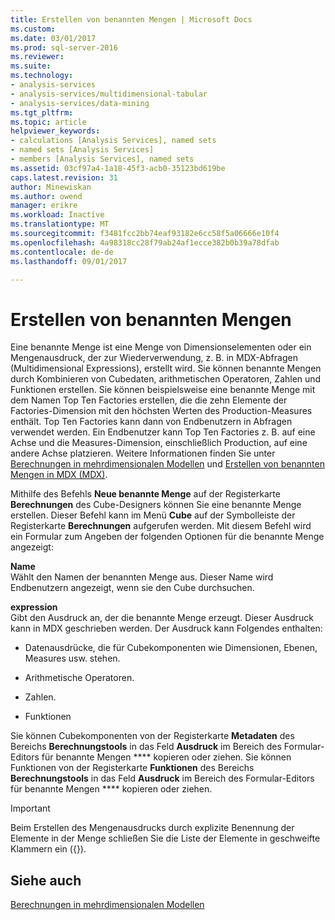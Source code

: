 ```yaml
---
title: Erstellen von benannten Mengen | Microsoft Docs
ms.custom: 
ms.date: 03/01/2017
ms.prod: sql-server-2016
ms.reviewer: 
ms.suite: 
ms.technology:
- analysis-services
- analysis-services/multidimensional-tabular
- analysis-services/data-mining
ms.tgt_pltfrm: 
ms.topic: article
helpviewer_keywords:
- calculations [Analysis Services], named sets
- named sets [Analysis Services]
- members [Analysis Services], named sets
ms.assetid: 03cf97a4-1a18-45f3-acb0-35123bd619be
caps.latest.revision: 31
author: Minewiskan
ms.author: owend
manager: erikre
ms.workload: Inactive
ms.translationtype: MT
ms.sourcegitcommit: f3481fcc2bb74eaf93182e6cc58f5a06666e10f4
ms.openlocfilehash: 4a98318cc28f79ab24af1ecce382b0b39a78dfab
ms.contentlocale: de-de
ms.lasthandoff: 09/01/2017

---
```

# <a name="create-named-sets"></a>Erstellen von benannten Mengen
  Eine benannte Menge ist eine Menge von Dimensionselementen oder ein Mengenausdruck, der zur Wiederverwendung, z. B. in MDX-Abfragen (Multidimensional Expressions), erstellt wird. Sie können benannte Mengen durch Kombinieren von Cubedaten, arithmetischen Operatoren, Zahlen und Funktionen erstellen. Sie können beispielsweise eine benannte Menge mit dem Namen Top Ten Factories erstellen, die die zehn Elemente der Factories-Dimension mit den höchsten Werten des Production-Measures enthält. Top Ten Factories kann dann von Endbenutzern in Abfragen verwendet werden. Ein Endbenutzer kann Top Ten Factories z. B. auf eine Achse und die Measures-Dimension, einschließlich Production, auf eine andere Achse platzieren. Weitere Informationen finden Sie unter [Berechnungen in mehrdimensionalen Modellen](../../analysis-services/multidimensional-models/calculations-in-multidimensional-models.md) und [Erstellen von benannten Mengen in MDX &#40;MDX&#41;](../../analysis-services/multidimensional-models/mdx/mdx-named-sets-building-named-sets.md).  
  
 Mithilfe des Befehls **Neue benannte Menge** auf der Registerkarte **Berechnungen** des Cube-Designers können Sie eine benannte Menge erstellen. Dieser Befehl kann im Menü **Cube** auf der Symbolleiste der Registerkarte **Berechnungen** aufgerufen werden. Mit diesem Befehl wird ein Formular zum Angeben der folgenden Optionen für die benannte Menge angezeigt:  
  
 **Name**  
 Wählt den Namen der benannten Menge aus. Dieser Name wird Endbenutzern angezeigt, wenn sie den Cube durchsuchen.  
  
 **expression**  
 Gibt den Ausdruck an, der die benannte Menge erzeugt. Dieser Ausdruck kann in MDX geschrieben werden. Der Ausdruck kann Folgendes enthalten:  
  
-   Datenausdrücke, die für Cubekomponenten wie Dimensionen, Ebenen, Measures usw. stehen.  
  
-   Arithmetische Operatoren.  
  
-   Zahlen.  
  
-   Funktionen  
  
 Sie können Cubekomponenten von der Registerkarte **Metadaten** des Bereichs **Berechnungstools** in das Feld **Ausdruck** im Bereich des Formular-Editors für benannte Mengen ****  kopieren oder ziehen. Sie können Funktionen von der Registerkarte **Funktionen** des Bereichs **Berechnungstools** in das Feld **Ausdruck** im Bereich des Formular-Editors für benannte Mengen ****  kopieren oder ziehen.  
  
> [!IMPORTANT]  
>  Beim Erstellen des Mengenausdrucks durch explizite Benennung der Elemente in der Menge schließen Sie die Liste der Elemente in geschweifte Klammern ein ({}).  
  
## <a name="see-also"></a>Siehe auch  
 [Berechnungen in mehrdimensionalen Modellen](../../analysis-services/multidimensional-models/calculations-in-multidimensional-models.md)  
  
  

